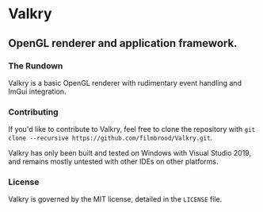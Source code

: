 # Valkry
## OpenGL renderer and application framework.

### The Rundown
Valkry is a basic OpenGL renderer with rudimentary event handling and ImGui integration.

### Contributing
If you'd like to contribute to Valkry, feel free to clone the repository with `git clone --recursive https://github.com/filmbrood/Valkry.git`.

Valkry has only been built and tested on Windows with Visual Studio 2019, and remains mostly untested with other IDEs on other platforms.

### License
Valkry is governed by the MIT license, detailed in the `LICENSE` file.
